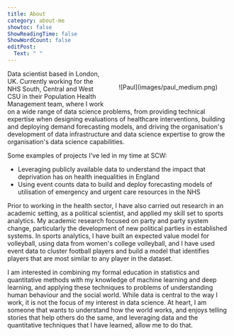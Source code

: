 ```yaml
---
title: About
category: about-me
showtoc: false
ShowReadingTime: false
ShowWordCount: false
editPost: 
  Text: " "
---
```


<div>
    <div style="float: right; position: relative; top: 0px; padding: 30px;">
    ![Paul](images/paul_medium.png)
    </div>

Data scientist based in London, UK. Currently working for the NHS South, Central and West CSU in their Population Health Management team, where I work on a wide range of data science problems, from providing technical expertise when designing evaluations of healthcare interventions, building and deploying demand forecasting models, and driving the organisation's development of data infrastructure and data science expertise to grow the organisation's data science capabilities.

</div>

Some examples of projects I've led in my time at SCW:

- Leveraging publicly available data to understand the impact that deprivation has on health inequalities in England
- Using event counts data to build and deploy forecasting models of utilisation of emergency and urgent care resources in the NHS

Prior to working in the health sector, I have also carried out research in an academic setting, as a political scientist, and applied my skill set to sports analytics. My academic research focused on party and party system change, particularly the development of new political parties in established systems. In sports analytics, I have built an expected value model for volleyball, using data from women's college volleyball, and I have used event data to cluster football players and build a model that identifies players that are most similar to any player in the dataset.

I am interested in combining my formal education in statistics and quantitative methods with my knowledge of machine learning and deep learning, and applying these techniques to problems of understanding human behaviour and the social world. While data is central to the way I work, it is not the focus of my interest in data science. At heart, I am someone that wants to understand how the world works, and enjoys telling stories that help others do the same, and leveraging data and the quantitative techniques that I have learned, allow me to do that.
